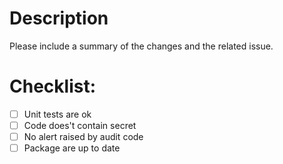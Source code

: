 # Description

Please include a summary of the changes and the related issue.


# Checklist:

- [ ] Unit tests are ok
- [ ] Code does't contain secret
- [ ] No alert raised by audit code
- [ ] Package are up to date

